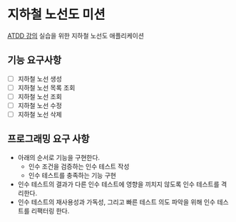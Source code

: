 # 지하철 노선도 미션
[ATDD 강의](https://edu.nextstep.camp/c/R89PYi5H) 실습을 위한 지하철 노선도 애플리케이션

## 기능 요구사항
 - [ ] 지하철 노선 생성
 - [ ] 지하철 노선 목록 조회
 - [ ] 지하철 노선 조회
 - [ ] 지하철 노선 수정
 - [ ] 지하철 노선 삭제

## 프로그래밍 요구 사항
 - 아래의 순서로 기능을 구현한다.
   - 인수 조건을 검증하는 인수 테스트 작성
   - 인수 테스트를 충족하는 기능 구현
 - 인수 테스트의 결과가 다른 인수 테스트에 영향을 끼치지 않도록 인수 테스트를 격리한다.
 - 인수 테스트의 재사용성과 가독성, 그리고 빠른 테스트 의도 파악을 위해 인수 테스트를 리팩터링 한다.
